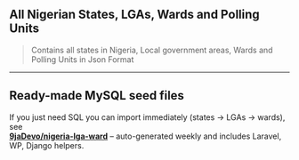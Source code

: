 ## All Nigerian States, LGAs, Wards and Polling Units

>
> Contains all states in Nigeria, Local government areas, Wards and Polling Units in Json Format
>
---
## Ready-made MySQL seed files

If you just need SQL you can import immediately (states → LGAs → wards), see  
**[9jaDevo/nigeria-lga-ward](https://github.com/9jaDevo/nigeria-lga-ward)** – auto-generated weekly and includes Laravel, WP, Django helpers.
